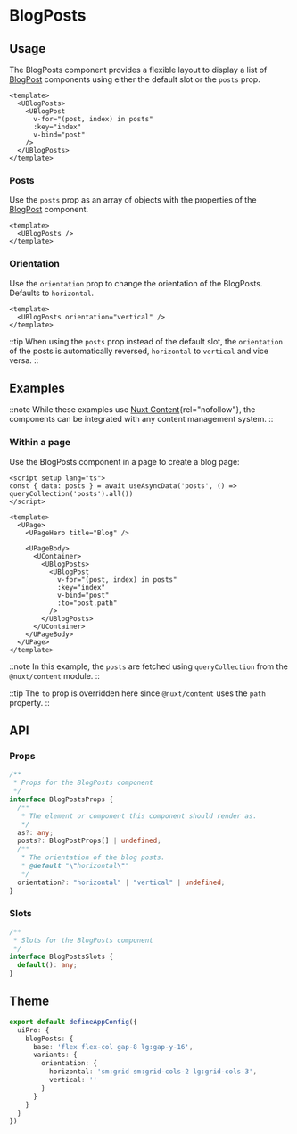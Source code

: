 # BlogPosts

## Usage

The BlogPosts component provides a flexible layout to display a list of [BlogPost](https://ui.nuxt.com/components/blog-post) components using either the default slot or the `posts` prop.

```vue {2,8}
<template>
  <UBlogPosts>
    <UBlogPost
      v-for="(post, index) in posts"
      :key="index"
      v-bind="post"
    />
  </UBlogPosts>
</template>
```

### Posts

Use the `posts` prop as an array of objects with the properties of the [BlogPost](https://ui.nuxt.com/components/blog-post#props) component.

```vue
<template>
  <UBlogPosts />
</template>
```

### Orientation

Use the `orientation` prop to change the orientation of the BlogPosts. Defaults to `horizontal`.

```vue
<template>
  <UBlogPosts orientation="vertical" />
</template>
```

::tip
When using the `posts` prop instead of the default slot, the `orientation` of the posts is automatically reversed, `horizontal` to `vertical` and vice versa.
::

## Examples

::note
While these examples use [Nuxt Content](https://content.nuxt.com){rel="nofollow"}, the components can be integrated with any content management system.
::

### Within a page

Use the BlogPosts component in a page to create a blog page:

```vue [pages/blog/index.vue] {11-18}
<script setup lang="ts">
const { data: posts } = await useAsyncData('posts', () => queryCollection('posts').all())
</script>

<template>
  <UPage>
    <UPageHero title="Blog" />

    <UPageBody>
      <UContainer>
        <UBlogPosts>
          <UBlogPost
            v-for="(post, index) in posts"
            :key="index"
            v-bind="post"
            :to="post.path"
          />
        </UBlogPosts>
      </UContainer>
    </UPageBody>
  </UPage>
</template>
```

::note
In this example, the `posts` are fetched using `queryCollection` from the `@nuxt/content` module.
::

::tip
The `to` prop is overridden here since `@nuxt/content` uses the `path` property.
::

## API

### Props

```ts
/**
 * Props for the BlogPosts component
 */
interface BlogPostsProps {
  /**
   * The element or component this component should render as.
   */
  as?: any;
  posts?: BlogPostProps[] | undefined;
  /**
   * The orientation of the blog posts.
   * @default "\"horizontal\""
   */
  orientation?: "horizontal" | "vertical" | undefined;
}
```

### Slots

```ts
/**
 * Slots for the BlogPosts component
 */
interface BlogPostsSlots {
  default(): any;
}
```

## Theme

```ts [app.config.ts]
export default defineAppConfig({
  uiPro: {
    blogPosts: {
      base: 'flex flex-col gap-8 lg:gap-y-16',
      variants: {
        orientation: {
          horizontal: 'sm:grid sm:grid-cols-2 lg:grid-cols-3',
          vertical: ''
        }
      }
    }
  }
})
```

